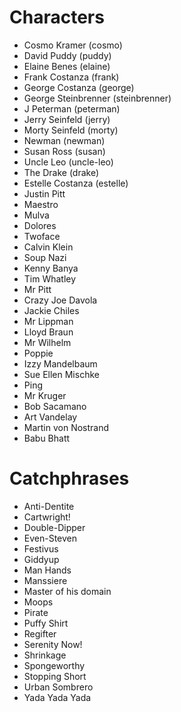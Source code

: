 
# Characters

-   Cosmo Kramer (cosmo)
-   David Puddy (puddy)
-   Elaine Benes (elaine)
-   Frank Costanza (frank)
-   George Costanza (george)
-   George Steinbrenner (steinbrenner)
-   J Peterman (peterman)
-   Jerry Seinfeld (jerry)
-   Morty Seinfeld (morty)
-   Newman (newman)
-   Susan Ross (susan)
-   Uncle Leo (uncle-leo)
-   The Drake (drake)
-   Estelle Costanza (estelle)
-   Justin Pitt
-   Maestro
-   Mulva
-   Dolores
-   Twoface
-   Calvin Klein
-   Soup Nazi
-   Kenny Banya
-   Tim Whatley
-   Mr Pitt
-   Crazy Joe Davola
-   Jackie Chiles
-   Mr Lippman
-   Lloyd Braun
-   Mr Wilhelm
-   Poppie
-   Izzy Mandelbaum
-   Sue Ellen Mischke
-   Ping
-   Mr Kruger
-   Bob Sacamano
-   Art Vandelay
-   Martin von Nostrand
-   Babu Bhatt

# Catchphrases

-   Anti-Dentite
-   Cartwright!
-   Double-Dipper
-   Even-Steven
-   Festivus
-   Giddyup
-   Man Hands
-   Manssiere
-   Master of his domain
-   Moops
-   Pirate
-   Puffy Shirt
-   Regifter
-   Serenity Now!
-   Shrinkage
-   Spongeworthy
-   Stopping Short
-   Urban Sombrero
-   Yada Yada Yada

